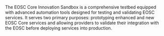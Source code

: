 The EOSC Core Innovation Sandbox is a comprehensive testbed equipped with advanced automation tools designed for testing and validating EOSC services. It serves two primary purposes: prototyping enhanced and new EOSC Core services and allowing providers to validate their integration with the EOSC before deploying services into production.

